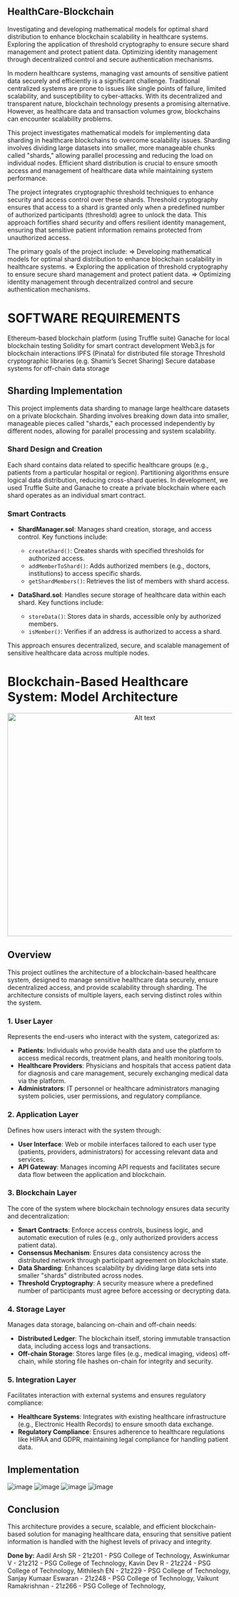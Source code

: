 ## HealthCare-Blockchain
Investigating and developing mathematical models for optimal shard distribution to enhance blockchain scalability in healthcare systems. Exploring the application of threshold cryptography to ensure secure shard management and protect patient data. Optimizing identity management through decentralized control and secure authentication mechanisms.

In modern healthcare systems, managing vast amounts of sensitive patient data securely and efficiently is a significant challenge. Traditional centralized systems are prone to issues like single points of failure, limited scalability, and susceptibility to cyber-attacks. With its decentralized and transparent nature, blockchain technology presents a promising alternative. However, as healthcare data and transaction volumes grow, blockchains can encounter scalability problems.

This project investigates mathematical models for implementing data sharding in healthcare blockchains to overcome scalability issues. Sharding involves dividing large datasets into smaller, more manageable chunks called "shards," allowing parallel processing and reducing the load on individual nodes. Efficient shard distribution is crucial to ensure smooth access and management of healthcare data while maintaining system performance.

The project integrates cryptographic threshold techniques to enhance security and access control over these shards. Threshold cryptography ensures that access to a shard is granted only when a predefined number of authorized participants (threshold) agree to unlock the data. This approach fortifies shard security and offers resilient identity management, ensuring that sensitive patient information remains protected from unauthorized access.

The primary goals of the project include:
  => Developing mathematical models for optimal shard distribution to enhance blockchain scalability in healthcare systems.
  => Exploring the application of threshold cryptography to ensure secure shard management and protect patient data.
  => Optimizing identity management through decentralized control and secure authentication mechanisms.
  
# SOFTWARE REQUIREMENTS
Ethereum-based blockchain platform (using Truffle suite)
Ganache for local blockchain testing
Solidity for smart contract development
Web3.js for blockchain interactions
IPFS (Pinata) for distributed file storage
Threshold cryptographic libraries (e.g. Shamir’s Secret Sharing)
Secure database systems for off-chain data storage

## Sharding Implementation

This project implements data sharding to manage large healthcare datasets on a private blockchain. Sharding involves breaking down data into smaller, manageable pieces called "shards," each processed independently by different nodes, allowing for parallel processing and system scalability.

### Shard Design and Creation
Each shard contains data related to specific healthcare groups (e.g., patients from a particular hospital or region). Partitioning algorithms ensure logical data distribution, reducing cross-shard queries. In development, we used Truffle Suite and Ganache to create a private blockchain where each shard operates as an individual smart contract.

### Smart Contracts
- **ShardManager.sol**: Manages shard creation, storage, and access control. Key functions include:
  - `createShard()`: Creates shards with specified thresholds for authorized access.
  - `addMemberToShard()`: Adds authorized members (e.g., doctors, institutions) to access specific shards.
  - `getShardMembers()`: Retrieves the list of members with shard access.
  
- **DataShard.sol**: Handles secure storage of healthcare data within each shard. Key functions include:
  - `storeData()`: Stores data in shards, accessible only by authorized members.
  - `isMember()`: Verifies if an address is authorized to access a shard.

This approach ensures decentralized, secure, and scalable management of sensitive healthcare data across multiple nodes.

# Blockchain-Based Healthcare System: Model Architecture

<div align="center">
<img src="https://github.com/user-attachments/assets/d6e9f6f1-01fa-4918-a46a-aa42d3096119" alt="Alt text" width="600" height="500" align="center"/>
</div>

## Overview
This project outlines the architecture of a blockchain-based healthcare system, designed to manage sensitive healthcare data securely, ensure decentralized access, and provide scalability through sharding. The architecture consists of multiple layers, each serving distinct roles within the system.

### 1. User Layer
Represents the end-users who interact with the system, categorized as:
- **Patients**: Individuals who provide health data and use the platform to access medical records, treatment plans, and health monitoring tools.
- **Healthcare Providers**: Physicians and hospitals that access patient data for diagnosis and care management, securely exchanging medical data via the platform.
- **Administrators**: IT personnel or healthcare administrators managing system policies, user permissions, and regulatory compliance.

### 2. Application Layer
Defines how users interact with the system through:
- **User Interface**: Web or mobile interfaces tailored to each user type (patients, providers, administrators) for accessing relevant data and services.
- **API Gateway**: Manages incoming API requests and facilitates secure data flow between the application and blockchain.

### 3. Blockchain Layer
The core of the system where blockchain technology ensures data security and decentralization:
- **Smart Contracts**: Enforce access controls, business logic, and automatic execution of rules (e.g., only authorized providers access patient data).
- **Consensus Mechanism**: Ensures data consistency across the distributed network through participant agreement on blockchain state.
- **Data Sharding**: Enhances scalability by dividing large data sets into smaller "shards" distributed across nodes.
- **Threshold Cryptography**: A security measure where a predefined number of participants must agree before accessing or decrypting data.

### 4. Storage Layer
Manages data storage, balancing on-chain and off-chain needs:
- **Distributed Ledger**: The blockchain itself, storing immutable transaction data, including access logs and transactions.
- **Off-chain Storage**: Stores large files (e.g., medical imaging, videos) off-chain, while storing file hashes on-chain for integrity and security.

### 5. Integration Layer
Facilitates interaction with external systems and ensures regulatory compliance:
- **Healthcare Systems**: Integrates with existing healthcare infrastructure (e.g., Electronic Health Records) to ensure smooth data exchange.
- **Regulatory Compliance**: Ensures adherence to healthcare regulations like HIPAA and GDPR, maintaining legal compliance for handling patient data.

## Implementation
![image](https://github.com/user-attachments/assets/82110c18-c12e-4435-ab2e-2ec981e7f7fb)
![image](https://github.com/user-attachments/assets/45988a21-a150-4be9-bde7-44722cb95dd4)
![image](https://github.com/user-attachments/assets/23dcfc44-b238-4c23-9778-0e977206705e)
![image](https://github.com/user-attachments/assets/d59c13c0-889d-40cb-a3b0-4f652c8e7140)



## Conclusion
This architecture provides a secure, scalable, and efficient blockchain-based solution for managing healthcare data, ensuring that sensitive patient information is handled with the highest levels of privacy and integrity.



**Done by:**
Aadil Arsh SR         - 21z201 - PSG College of Technology, 
Aswinkumar V          - 21z212 - PSG College of Technology, 
Kavin Dev R           - 21z224 - PSG College of Technology, 
Mithilesh EN          - 21z229 - PSG College of Technology, 
Sanjay Kumaar Eswaran - 21z248 - PSG College of Technology, 
Vaikunt Ramakrishnan  - 21z266 - PSG College of Technology, 



